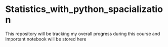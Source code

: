 # Statistics_with_python_spacialization
This repository will be tracking my overall progress during this course and Important notebook will be stored here 

